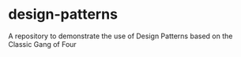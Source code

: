 # design-patterns
A repository to demonstrate the use of Design Patterns based on the Classic Gang of Four
